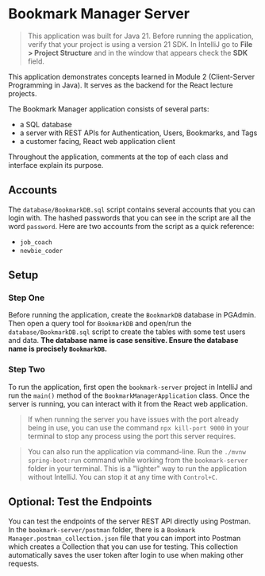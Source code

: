 # Bookmark Manager Server

> This application was built for Java 21. Before running the application, verify that your project is using a version 21 SDK. In IntelliJ go to **File > Project Structure** and in the window that appears check the **SDK** field.

This application demonstrates concepts learned in Module 2 (Client-Server Programming in Java). It serves as the backend for the React lecture projects.

The Bookmark Manager application consists of several parts:
- a SQL database
- a server with REST APIs for Authentication, Users, Bookmarks, and Tags
- a customer facing, React web application client

Throughout the application, comments at the top of each class and interface explain its purpose.

## Accounts

The `database/BookmarkDB.sql` script contains several accounts that you can login with. The hashed passwords that you can see in the script are all the word `password`. Here are two accounts from the script as a quick reference:

* `job_coach`
* `newbie_coder`

## Setup

### Step One

Before running the application, create the `BookmarkDB` database in PGAdmin. Then open a query tool for `BookmarkDB` and open/run the `database/BookmarkDB.sql` script to create the tables with some test users and data. **The database name is case sensitive. Ensure the database name is precisely `BookmarkDB`.**

### Step Two

To run the application, first open the `bookmark-server` project in IntelliJ and run the `main()` method of the `BookmarkManagerApplication` class. Once the server is running, you can interact with it from the React web application.

> If when running the server you have issues with the port already being in use, you can use the command `npx kill-port 9000` in your terminal to stop any process using the port this server requires.

> You can also run the application via command-line. Run the `./mvnw spring-boot:run` command while working from the `bookmark-server` folder in your terminal. This is a "lighter" way to run the application without IntelliJ. You can stop it at any time with `Control+C`.

## Optional: Test the Endpoints

You can test the endpoints of the server REST API directly using Postman. In the `bookmark-server/postman` folder, there is a `Bookmark Manager.postman_collection.json` file that you can import into Postman which creates a Collection that you can use for testing. This collection automatically saves the user token after login to use when making other requests.

